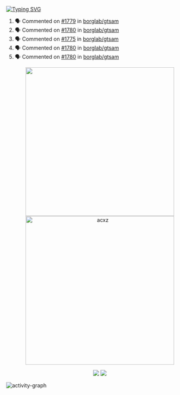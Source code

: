 [![Typing SVG](https://readme-typing-svg.herokuapp.com?size=16&color=AFFFA3&multiline=true&height=75&lines=contributing+to+robotics%2Fae%2Fml%2Fgpu;packaging+it+for+archlinux;ricer)](https://git.io/typing-svg)

<!--START_SECTION:activity-->
1. 🗣 Commented on [#1779](https://github.com/borglab/gtsam/issues/1779#issuecomment-2224126437) in [borglab/gtsam](https://github.com/borglab/gtsam)
2. 🗣 Commented on [#1780](https://github.com/borglab/gtsam/pull/1780#issuecomment-2222919565) in [borglab/gtsam](https://github.com/borglab/gtsam)
3. 🗣 Commented on [#1775](https://github.com/borglab/gtsam/pull/1775#issuecomment-2221835475) in [borglab/gtsam](https://github.com/borglab/gtsam)
4. 🗣 Commented on [#1780](https://github.com/borglab/gtsam/pull/1780#issuecomment-2219290711) in [borglab/gtsam](https://github.com/borglab/gtsam)
5. 🗣 Commented on [#1780](https://github.com/borglab/gtsam/pull/1780#issuecomment-2219283761) in [borglab/gtsam](https://github.com/borglab/gtsam)
<!--END_SECTION:activity-->

<p align="center">
  <img width="400em" src=https://github-readme-stats.vercel.app/api?username=acxz&include_all_commits=true&show_icons=true />
  <img width="400em" src="https://github-readme-streak-stats.herokuapp.com/?user=acxz&" alt="acxz" />
</p>

<p align="center">
  <img src=https://github-readme-stats.vercel.app/api/top-langs/?username=acxz&layout=compact />
  <img src=https://github-profile-trophy.vercel.app/?username=acxz&row=2&column=4 />
</p>

![activity-graph](https://github-readme-activity-graph.vercel.app/graph?username=acxz&bg_color=053c4a&color=ffffff&line=76c533&point=8f2fe1&area=true&hide_border=true&hide_title=true)
